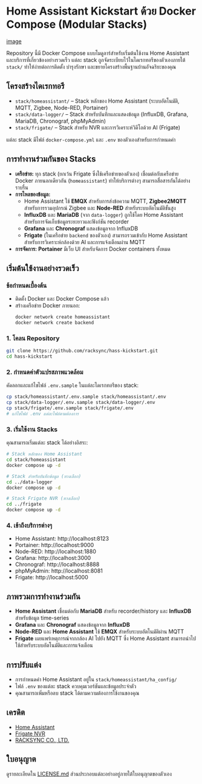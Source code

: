 # Home Assistant Kickstart ด้วย Docker Compose (Modular Stacks)

[image](assets/screenshot.png)

Repository นี้มี Docker Compose แบบโมดูลาร์สำหรับเริ่มต้นใช้งาน Home Assistant และบริการที่เกี่ยวข้องอย่างรวดเร็ว แต่ละ stack ถูกจัดระเบียบไว้ในไดเรกทอรีของตัวเองภายใต้ `stack/` ทำให้ง่ายต่อการติดตั้ง บำรุงรักษา และขยายโครงสร้างพื้นฐานบ้านอัจฉริยะของคุณ

## โครงสร้างไดเรกทอรี

- `stack/homeassistant/` – Stack หลักของ Home Assistant (ระบบอัตโนมัติ, MQTT, Zigbee, Node-RED, Portainer)
- `stack/data-logger/` – Stack สำหรับบันทึกและแสดงข้อมูล (InfluxDB, Grafana, MariaDB, Chronograf, phpMyAdmin)
- `stack/frigate/` – Stack สำหรับ NVR และการวิเคราะห์วิดีโอด้วย AI (Frigate)

แต่ละ stack มีไฟล์ `docker-compose.yml` และ `.env` ของตัวเองสำหรับการกำหนดค่า

## การทำงานร่วมกันของ Stacks

- **เครือข่าย:** ทุก stack (ยกเว้น Frigate ซึ่งใช้เครือข่ายของตัวเอง) เชื่อมต่อกับเครือข่าย Docker ภายนอกเดียวกัน (`homeassistant`) ทำให้บริการต่างๆ สามารถสื่อสารกันได้อย่างราบรื่น
- **การไหลของข้อมูล:**
  - Home Assistant ใช้ **EMQX** สำหรับการส่งข้อความ MQTT, **Zigbee2MQTT** สำหรับการรวมอุปกรณ์ Zigbee และ **Node-RED** สำหรับระบบอัตโนมัติขั้นสูง
  - **InfluxDB** และ **MariaDB** (จาก `data-logger`) ถูกใช้โดย Home Assistant สำหรับการจัดเก็บข้อมูลระยะยาวและฟังก์ชัน recorder
  - **Grafana** และ **Chronograf** แสดงข้อมูลจาก InfluxDB
  - **Frigate** (ในเครือข่าย `backend` ของตัวเอง) สามารถรวมเข้ากับ Home Assistant สำหรับการวิเคราะห์กล้องด้วย AI และการแจ้งเตือนผ่าน MQTT
- **การจัดการ:** **Portainer** มีเว็บ UI สำหรับจัดการ Docker containers ทั้งหมด

## เริ่มต้นใช้งานอย่างรวดเร็ว

### ข้อกำหนดเบื้องต้น

- ติดตั้ง Docker และ Docker Compose แล้ว
- สร้างเครือข่าย Docker ภายนอก:
  ```bash
  docker network create homeassistant
  docker network create backend
  ```

### 1. โคลน Repository

```bash
git clone https://github.com/racksync/hass-kickstart.git
cd hass-kickstart
```

### 2. กำหนดค่าตัวแปรสภาพแวดล้อม

คัดลอกและแก้ไขไฟล์ `.env.sample` ในแต่ละไดเรกทอรีของ stack:

```bash
cp stack/homeassistant/.env.sample stack/homeassistant/.env
cp stack/data-logger/.env.sample stack/data-logger/.env
cp stack/frigate/.env.sample stack/frigate/.env
# แก้ไขไฟล์ .env แต่ละไฟล์ตามต้องการ
```

### 3. เริ่มใช้งาน Stacks

คุณสามารถเริ่มแต่ละ stack ได้อย่างอิสระ:

```bash
# Stack หลักของ Home Assistant
cd stack/homeassistant
docker compose up -d

# Stack สำหรับบันทึกข้อมูล (ทางเลือก)
cd ../data-logger
docker compose up -d

# Stack Frigate NVR (ทางเลือก)
cd ../frigate
docker compose up -d
```

### 4. เข้าถึงบริการต่างๆ

- Home Assistant: http://localhost:8123
- Portainer: http://localhost:9000
- Node-RED: http://localhost:1880
- Grafana: http://localhost:3000
- Chronograf: http://localhost:8888
- phpMyAdmin: http://localhost:8081
- Frigate: http://localhost:5000

## ภาพรวมการทำงานร่วมกัน

- **Home Assistant** เชื่อมต่อกับ **MariaDB** สำหรับ recorder/history และ **InfluxDB** สำหรับข้อมูล time-series
- **Grafana** และ **Chronograf** แสดงข้อมูลจาก **InfluxDB**
- **Node-RED** และ **Home Assistant** ใช้ **EMQX** สำหรับระบบอัตโนมัติผ่าน MQTT
- **Frigate** เผยแพร่เหตุการณ์จากกล้อง AI ไปยัง MQTT ซึ่ง Home Assistant สามารถนำไปใช้สำหรับระบบอัตโนมัติและการแจ้งเตือน

## การปรับแต่ง

- การกำหนดค่า Home Assistant อยู่ใน `stack/homeassistant/ha_config/`
- ไฟล์ `.env` ของแต่ละ stack ควบคุมเวอร์ชันและข้อมูลประจำตัว
- คุณสามารถเพิ่มหรือลบ stack ได้ตามความต้องการใช้งานของคุณ

## เครดิต

- [Home Assistant](https://www.home-assistant.io/)
- [Frigate NVR](https://frigate.video/)
- [RACKSYNC CO., LTD.](https://racksync.com)

## ใบอนุญาต

ดูรายละเอียดใน [LICENSE.md](LICENSE.md) ส่วนประกอบแต่ละอย่างอยู่ภายใต้ใบอนุญาตของตัวเอง

